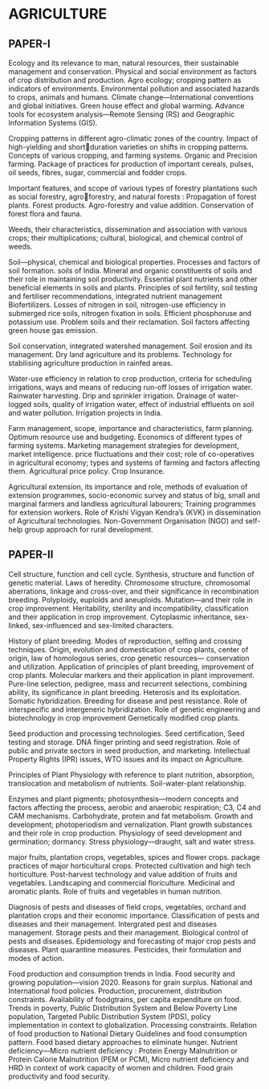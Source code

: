 
# AGRICULTURE

## PAPER-I

Ecology and its relevance to man, natural resources, their sustainable management and 
conservation. Physical and social environment as factors of crop distribution and production. Agro ecology; 
cropping pattern as indicators of environments. Environmental pollution and associated hazards to crops, 
animals and humans. Climate change—International conventions and global initiatives. Green house effect 
and global warming. Advance tools for ecosystem analysis—Remote Sensing (RS) and Geographic 
Information Systems (GIS). 


Cropping patterns in different agro-climatic zones of the country. Impact of high-yielding and short￾duration varieties on shifts in cropping patterns. Concepts of various cropping, and farming systems. 
Organic and Precision farming. Package of practices for production of important cereals, pulses, oil seeds, 
fibres, sugar, commercial and fodder crops. 


Important features, and scope of various types of forestry plantations such as social forestry, agro￾forestry, and natural forests : Propagation of forest plants. Forest products. Agro-forestry and value addition. 
Conservation of forest flora and fauna. 


Weeds, their characteristics, dissemination and association with various crops; their multiplications; 
cultural, biological, and chemical control of weeds. 


Soil—physical, chemical and biological properties. Processes and factors of soil formation. soils of 
India. Mineral and organic constituents of soils and their role in maintaining soil productivity. Essential 
plant nutrients and other beneficial elements in soils and plants. Principles of soil fertility, soil testing and 
fertiliser recommendations, integrated nutrient management Biofertilizers. Losses of nitrogen in soil, 
nitrogen-use efficiency in submerged rice soils, nitrogen fixation in soils. Efficient phosphoruse and 
potassium use. Problem soils and their reclamation. Soil factors affecting green house gas emission. 


Soil conservation, integrated watershed management. Soil erosion and its management. Dry land 
agriculture and its problems. Technology for stabilising agriculture production in rainfed areas. 


Water-use efficiency in relation to crop production, criteria for scheduling irrigations, ways and 
means of reducing run-off losses of irrigation water. Rainwater harvesting. Drip and sprinkler irrigation. 
Drainage of water-logged soils, quality of irrigation water, effect of industrial effluents on soil and water 
pollution. Irrigation projects in India. 


Farm management, scope, importance and characteristics, farm planning. Optimum resource use 
and budgeting. Economics of different types of farming systems. Marketing management strategies for 
development, market intelligence. price fluctuations and their cost; role of co-operatives in agricultural 
economy; types and systems of farming and factors affecting them. Agricultural price policy. Crop Insurance. 


Agricultural extension, its importance and role, methods of evaluation of extension programmes, 
socio-economic survey and status of big, small and marginal farmers and landless agricultural labourers; 
Training programmes for extension workers. Role of Krishi Vigyan Kendra’s (KVK) in dissemination of 
Agricultural technologies. Non-Government Organisation (NGO) and self-help group approach for rural 
development. 



## PAPER-II

Cell structure, function and cell cycle. Synthesis, structure and function of genetic material. Laws 
of heredity. Chromosome structure, chromosomal aberrations, linkage and cross-over, and their 
significance in recombination breeding. Polyploidy, euploids and aneuploids. Mutation—and their role in 
crop improvement. Heritability, sterility and incompatibility, classification and their application in crop 
improvement. Cytoplasmic inheritance, sex-linked, sex-influenced and sex-limited characters. 


History of plant breeding. Modes of reproduction, selfing and crossing techniques. Origin, evolution 
and domestication of crop plants, center of origin, law of homologous series, crop genetic resources—
conservation and utilization. Application of principles of plant breeding, improvement of crop plants. 
Molecular markers and their application in plant improvement. Pure-line selection, pedigree, mass and 
recurrent selections, combining ability, its significance in plant breeding. Heterosis and its exploitation. 
Somatic hybridization. Breeding for disease and pest resistance. Role of interspecific and intergeneric 
hybridization. Role of genetic engineering and biotechnology in crop improvement Gernetically modified 
crop plants. 


Seed production and processing technologies. Seed certification, Seed testing and storage. DNA 
finger printing and seed registration. Role of public and private sectors in seed production, and marketing. 
Intellectual Property Rights (IPR) issues, WTO issues and its impact on Agriculture. 


Principles of Plant Physiology with reference to plant nutrition, absorption, translocation and 
metabolism of nutrients. Soil-water-plant relationship. 


Enzymes and plant pigments; photosynthesis—modern concepts and factors affecting the process, 
aerobic and anaerobic respiration; C3, C4 and CAM mechanisms. Carbohydrate, protein and fat 
metabolism. Growth and development; photoperiodism and vernalization. Plant growth substances and 
their role in crop production. Physiology of seed development and germination; dormancy. Stress 
physiology—draught, salt and water stress. 


major fruits, plantation crops, vegetables, spices and flower crops. package practices of major 
horticultural crops. Protected cultivation and high tech horticulture. Post-harvest technology and value 
addition of fruits and vegetables. Landscaping and commercial floriculture. Medicinal and aromatic plants. 
Role of fruits and vegetables in human nutrition. 


Diagnosis of pests and diseases of field crops, vegetables, orchard and plantation crops and their 
economic importance. Classification of pests and diseases and their management. Intergrated pest and 
diseases management. Storage pests and their management. Biological control of pests and diseases. 
Epidemiology and forecasting of major crop pests and diseases. Plant quarantine measures. Pesticides, their 
formulation and modes of action. 


Food production and consumption trends in India. Food security and growing population—vision 
2020. Reasons for grain surplus. National and International food policies. Production, procurement, 
distribution constraints. Availability of foodgtrains, per capita expenditure on food. Trends in poverty, Public 
Distribution System and Below Poverty Line population, Targeted Public Distribution System (PDS), policy 
implementation in context to globalization. Processing constraints. Relation of food production to National 
Dietary Guidelines and food consumption pattern. Food based dietary approaches to eliminate hunger. 
Nutrient deficiency—Micro nutrient deficiency : Protein Energy Malnutrition or Protein Calorie Malnutrition 
(PEM or PCM), Micro nutrient deficiency and HRD in context of work capacity of women and children. Food 
grain productivity and food security. 


